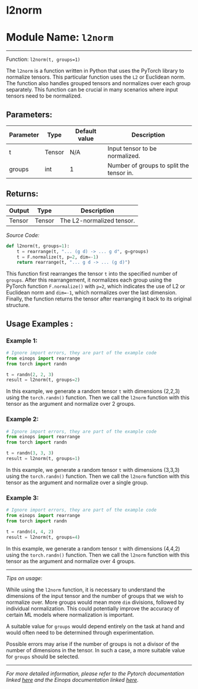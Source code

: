 # l2norm

# Module Name: `l2norm`
---

Function: `l2norm(t, groups=1)`

The `l2norm` is a function written in Python that uses the PyTorch library to normalize tensors. This particular function uses the `L2` or Euclidean norm. The function also handles grouped tensors and normalizes over each group separately. This function can be crucial in many scenarios where input tensors need to be normalized.

## Parameters:

| Parameter | Type | Default value | Description |
|-----------|------|---------------|-------------|
| t         | Tensor | N/A | Input tensor to be normalized. |
| groups    | int | 1 | Number of groups to split the tensor in. |

## Returns:

| Output | Type | Description |
|--------|------|-------------|
| Tensor | Tensor | The L2-normalized tensor.

_Source Code:_

```python
def l2norm(t, groups=1):
    t = rearrange(t, "... (g d) -> ... g d", g=groups)
    t = F.normalize(t, p=2, dim=-1)
    return rearrange(t, "... g d -> ... (g d)")
```

This function first rearranges the tensor `t` into the specified number of `groups`. After this rearrangement, it normalizes each group using the PyTorch function `F.normalize()` with `p=2`, which indicates the use of L2 or Euclidean norm and `dim=-1`, which normalizes over the last dimension. Finally, the function returns the tensor after rearranging it back to its original structure.

## Usage Examples :

### Example 1:
```python
# Ignore import errors, they are part of the example code
from einops import rearrange
from torch import randn

t = randn(2, 2, 3)
result = l2norm(t, groups=2)
```

In this example, we generate a random tensor `t` with dimensions (2,2,3) using the `torch.randn()` function. Then we call the `l2norm` function with this tensor as the argument and normalize over 2 groups.

### Example 2:
```python
# Ignore import errors, they are part of the example code
from einops import rearrange
from torch import randn

t = randn(3, 3, 3)
result = l2norm(t, groups=1)
```

In this example, we generate a random tensor `t` with dimensions (3,3,3) using the `torch.randn()` function. Then we call the `l2norm` function with this tensor as the argument and normalize over a single group.

### Example 3:
```python
# Ignore import errors, they are part of the example code
from einops import rearrange
from torch import randn

t = randn(4, 4, 2)
result = l2norm(t, groups=4)
```

In this example, we generate a random tensor `t` with dimensions (4,4,2) using the `torch.randn()` function. Then we call the `l2norm` function with this tensor as the argument and normalize over 4 groups.

---

_Tips on usage_:

While using the `l2norm` function, it is necessary to understand the dimensions of the input tensor and the number of groups that we wish to normalize over. More groups would mean more `dim` divisions, followed by individual normalization. This could potentially improve the accuracy of certain ML models where normalization is important.

A suitable value for `groups` would depend entirely on the task at hand and would often need to be determined through experimentation. 

Possible errors may arise if the number of groups is not a divisor of the number of dimensions in the tensor. In such a case, a more suitable value for `groups` should be selected.

---

_For more detailed information, please refer to the Pytorch documentation linked [here](https://pytorch.org/docs/stable/tensors.html) and the Einops documentation linked [here](https://einops.rocks/)_.
